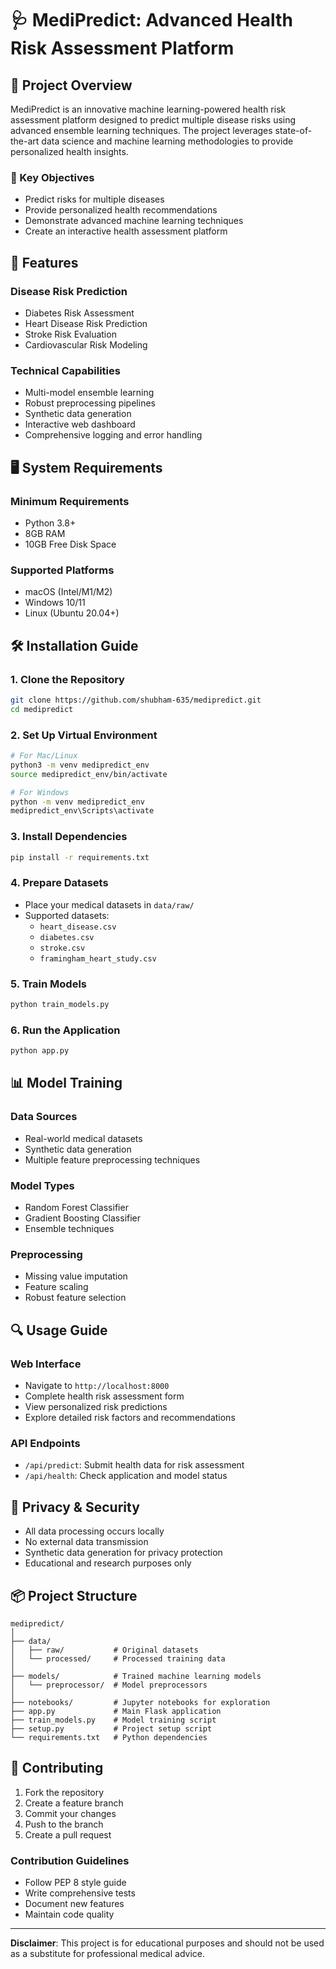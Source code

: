 # 🩺 MediPredict: Advanced Health Risk Assessment Platform

## 🌟 Project Overview

MediPredict is an innovative machine learning-powered health risk assessment platform designed to predict multiple disease risks using advanced ensemble learning techniques. The project leverages state-of-the-art data science and machine learning methodologies to provide personalized health insights.

### 🎯 Key Objectives
- Predict risks for multiple diseases
- Provide personalized health recommendations
- Demonstrate advanced machine learning techniques
- Create an interactive health assessment platform

## 🚀 Features

### Disease Risk Prediction
- Diabetes Risk Assessment
- Heart Disease Risk Prediction
- Stroke Risk Evaluation
- Cardiovascular Risk Modeling

### Technical Capabilities
- Multi-model ensemble learning
- Robust preprocessing pipelines
- Synthetic data generation
- Interactive web dashboard
- Comprehensive logging and error handling

## 🖥️ System Requirements

### Minimum Requirements
- Python 3.8+
- 8GB RAM
- 10GB Free Disk Space

### Supported Platforms
- macOS (Intel/M1/M2)
- Windows 10/11
- Linux (Ubuntu 20.04+)

## 🛠️ Installation Guide

### 1. Clone the Repository
```bash
git clone https://github.com/shubham-635/medipredict.git
cd medipredict
```

### 2. Set Up Virtual Environment
```bash
# For Mac/Linux
python3 -m venv medipredict_env
source medipredict_env/bin/activate

# For Windows
python -m venv medipredict_env
medipredict_env\Scripts\activate
```

### 3. Install Dependencies
```bash
pip install -r requirements.txt
```

### 4. Prepare Datasets
- Place your medical datasets in `data/raw/`
- Supported datasets:
  - `heart_disease.csv`
  - `diabetes.csv`
  - `stroke.csv`
  - `framingham_heart_study.csv`

### 5. Train Models
```bash
python train_models.py
```

### 6. Run the Application
```bash
python app.py
```

## 📊 Model Training

### Data Sources
- Real-world medical datasets
- Synthetic data generation
- Multiple feature preprocessing techniques

### Model Types
- Random Forest Classifier
- Gradient Boosting Classifier
- Ensemble techniques

### Preprocessing
- Missing value imputation
- Feature scaling
- Robust feature selection

## 🔍 Usage Guide

### Web Interface
- Navigate to `http://localhost:8000`
- Complete health risk assessment form
- View personalized risk predictions
- Explore detailed risk factors and recommendations

### API Endpoints
- `/api/predict`: Submit health data for risk assessment
- `/api/health`: Check application and model status

## 🔐 Privacy & Security

- All data processing occurs locally
- No external data transmission
- Synthetic data generation for privacy protection
- Educational and research purposes only

## 📦 Project Structure
```
medipredict/
│
├── data/
│   ├── raw/           # Original datasets
│   └── processed/     # Processed training data
│
├── models/            # Trained machine learning models
│   └── preprocessor/  # Model preprocessors
│
├── notebooks/         # Jupyter notebooks for exploration
├── app.py             # Main Flask application
├── train_models.py    # Model training script
├── setup.py           # Project setup script
└── requirements.txt   # Python dependencies
```

## 🤝 Contributing

1. Fork the repository
2. Create a feature branch
3. Commit your changes
4. Push to the branch
5. Create a pull request

### Contribution Guidelines
- Follow PEP 8 style guide
- Write comprehensive tests
- Document new features
- Maintain code quality

---

**Disclaimer**: This project is for educational purposes and should not be used as a substitute for professional medical advice.